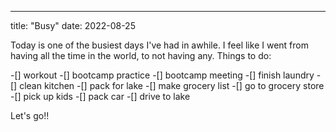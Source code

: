 ---
title: "Busy"
date: 2022-08-25

Today is one of the busiest days I've had in awhile. 
I feel like I went from having all the time in the world, to not having any.
Things to do:

-[] workout 
-[] bootcamp practice
-[] bootcamp meeting
-[] finish laundry
-[] clean kitchen
-[] pack for lake
-[] make grocery list
-[] go to grocery store
-[] pick up kids
-[] pack car
-[] drive to lake

Let's go!!
